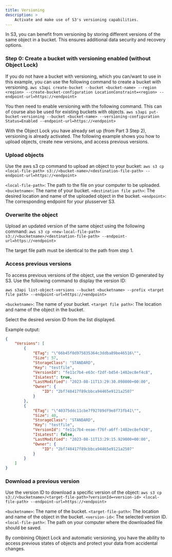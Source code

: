 ```yaml
---
title: Versioning
description: >
    Activate and make use of S3's versioning capabilities.
---
```


In S3, you can benefit from versioning by storing different versions of the same object in a bucket. This ensures additional data security and recovery options.

### Step 0: Create a bucket with versioning enabled (without Object Lock)

If you do not have a bucket with versioning, which you can/want to use in this example, you can use the following command to create a bucket with versioning.
`aws s3api create-bucket --bucket <bucket-name> --region <region> --create-bucket-configuration LocationConstraint=<region> --endpoint-url=https://<endpoint>`

You then need to enable versioning with the following command. This can of course also be used for existing buckets with objects.
`aws s3api put-bucket-versioning --bucket <bucket-name> --versioning-configuration Status=Enabled --endpoint-url=https://<endpoint>`

With the Object Lock you have already set up (from Part 3 Step 2), versioning is already activated. The following example shows you how to upload objects, create new versions, and access previous versions.

### Upload objects

Use the aws s3 cp command to upload an object to your bucket:
`aws s3 cp <local-file-path> s3://<bucket-name>/<destination-file-path> --endpoint-url=https://<endpoint>`

`<local-file-path>`: The path to the file on your computer to be uploaded.
`<bucketname>`: The name of your bucket.
`<destination file path>`: The desired location and name of the uploaded object in the bucket.
`<endpoint>`: The corresponding endpoint for your plusserver S3.

### Overwrite the object

Upload an updated version of the same object using the following command:
`aws s3 cp <new-local-file-path> s3://<bucketname>/<destination-file-path> --endpoint-url=https://<endpoint>`

The target file path must be identical to the path from step 1.

### Access previous versions

To access previous versions of the object, use the version ID generated by S3. Use the following command to display the version ID:

`aws s3api list-object-versions --bucket <bucketname> --prefix <target file path> --endpoint-url=https://<endpoint>`

`<bucketname>`: The name of your bucket.
`<target file path>`: The location and name of the object in the bucket.

Select the desired version ID from the list displayed.

Example output:

```json
{
    "Versions": [
        {
            "ETag": "\"66b45f0d975835364c3ddba89be46516\"",
            "Size": 57,
            "StorageClass": "STANDARD",
            "Key": "testfile",
            "VersionId": "fe11c7b4-e63c-f2df-bd54-1402ec8ef4c8",
            "IsLatest": true,
            "LastModified": "2023-08-11T13:29:30.098000+00:00",
            "Owner": {
                "ID": "2bf748417f89cbbca94465e9121a2507"
            }
        },
        {
            "ETag": "\"40375ddc11cbe7f92789df9e8f73fb41\"",
            "Size": 40,
            "StorageClass": "STANDARD",
            "Key": "testfile",
            "VersionId": "fe11c7b4-eeae-f76f-a6ff-1402ec8ef430",
            "IsLatest": false,
            "LastModified": "2023-08-11T13:29:15.929000+00:00",
            "Owner": {
                "ID": "2bf748417f89cbbca94465e9121a2507"
            }
        }
    ]
}
```

### Download a previous version

Use the version ID to download a specific version of the object:
`aws s3 cp s3://<bucketname>/<target-file-path>?versionId=<version-id> <local-file-path> --endpoint-url=https://<endpoint>`

`<bucketname>`: The name of the bucket.
`<target-file-path>`: The location and name of the object in the bucket.
`<version-id>`: The selected version ID.
`<local-file-path>`: The path on your computer where the downloaded file should be saved.

By combining Object Lock and automatic versioning, you have the ability to access previous states of objects and protect your data from accidental changes.
